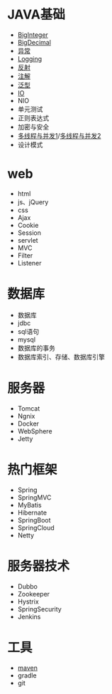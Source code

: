# JAVA基础
- [BigInteger](java基础/02_BigInteger.md)
- [BigDecimal](java基础/03_BigDecimal.md)
- [异常](java基础/04_异常.md)
- [Logging](java基础/05_Logging.md)
- [反射](java基础/06_反射.md)
- [注解](java基础/07_注解.md)
- [泛型](java基础/08_泛型.md)
- [IO](./java基础/01_IO.md)
- NIO
- 单元测试
- 正则表达式
- 加密与安全
- [多线程与并发1](java基础/09_多线程与并发.md)/[多线程与并发2](java基础/10_多线程与并发2.md)
- 设计模式


# web
- html
- js、jQuery
- css
- Ajax
- Cookie
- Session
- servlet
- MVC
- Filter
- Listener

# 数据库
- 数据库
- jdbc
- sql语句
- mysql
- 数据库的事务
- 数据库索引、存储、数据库引擎

# 服务器
- Tomcat
- Ngnix
- Docker
- WebSphere
- Jetty

# 热门框架
- Spring
- SpringMVC
- MyBatis
- Hibernate
- SpringBoot
- SpringCloud
- Netty

# 服务器技术
- Dubbo
- Zookeeper
- Hystrix
- SpringSecurity
- Jenkins

# 工具
- [maven](工具/01_maven.md)
- gradle
- git